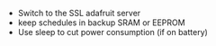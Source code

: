 
* Switch to the SSL adafruit server
* keep schedules in backup SRAM or EEPROM
* Use sleep to cut power consumption (if on battery)
